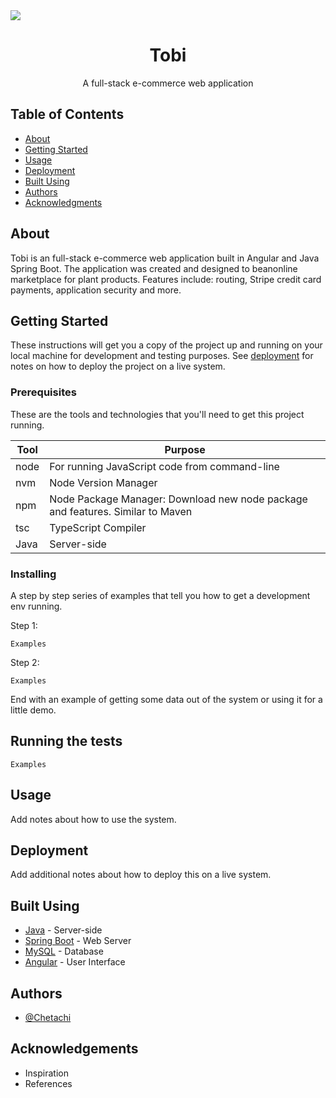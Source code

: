 <img src="https://raw.githubusercontent.com/chetachiezikeuzor/CapstoneProjectSpring2022/main/assets/tobi-header.png">

<h1 align="center">Tobi</h1>

<p align="center"> A full-stack e-commerce web application
<br> 
</p>

## Table of Contents

- [About](#about)
- [Getting Started](#getting_started)
- [Usage](#usage)
- [Deployment](#deployment)
- [Built Using](#built_using)
- [Authors](#authors)
- [Acknowledgments](#acknowledgement)

## About <a name = "about"></a>

Tobi is an full-stack e-commerce web application built in Angular and Java Spring Boot. The application was created and designed to beanonline marketplace for plant products. Features include: routing, Stripe credit card payments, application security and more.

## Getting Started <a name = "getting_started"></a>

These instructions will get you a copy of the project up and running on your local machine for development and testing purposes. See [deployment](#deployment) for notes on how to deploy the project on a live system.

### Prerequisites

These are the tools and technologies that you'll need to get this project running.

| Tool | Purpose                                                                        |
| ---- | ------------------------------------------------------------------------------ |
| node | For running JavaScript code from command-line                                  |
| nvm  | Node Version Manager                                                           |
| npm  | Node Package Manager: Download new node package and features. Similar to Maven |
| tsc  | TypeScript Compiler                                                            |
| Java | Server-side                                                                    |

### Installing

A step by step series of examples that tell you how to get a development env running.

Step 1:

```
Examples
```

Step 2:

```
Examples
```

End with an example of getting some data out of the system or using it for a little demo.

## Running the tests <a name = "tests"></a>

```
Examples
```

## Usage <a name="usage"></a>

Add notes about how to use the system.

## Deployment <a id = "deployment"></a>

Add additional notes about how to deploy this on a live system.

## Built Using <a id = "built_using"></a>

- [Java](https://www.java.com/en/) - Server-side
- [Spring Boot](https://spring.io) - Web Server
- [MySQL](https://www.mysql.com) - Database
- [Angular](https://angular.io) - User Interface

## Authors <a id = "authors"></a>

- [@Chetachi](https://github.com/chetachiezikeuzor)

## Acknowledgements <a name = "acknowledgement"></a>

- Inspiration
- References
